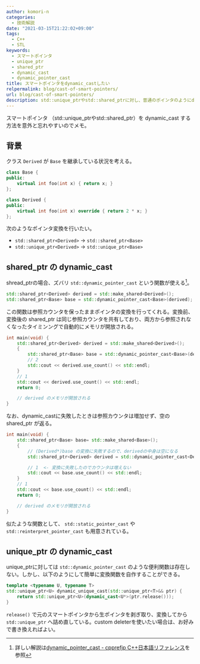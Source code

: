 ```yaml
---
author: komori-n
categories:
  - 技術解説
date: "2021-03-15T21:22:02+09:00"
tags:
  - C++
  - STL
keywords:
  - スマートポインタ
  - unique_ptr
  - shared_ptr
  - dynamic_cast
  - dynamic_pointer_cast
title: スマートポインタをdynamic_castしたい
relpermalink: blog/cast-of-smart-pointers/
url: blog/cast-of-smart-pointers/
description: std::unique_ptrやstd::shared_ptrに対し、普通のポインタのようにdynamic_castをする方法
---
```


スマートポインタ （std::unique_ptrやstd::shared_ptr）を dynamic_cast する方法を意外と忘れやすいのでメモ。

## 背景

クラス `Derived` が `Base` を継承している状況を考える。

```cpp
class Base {
public:
    virtual int foo(int x) { return x; }
};

class Derived {
public:
    virtual int foo(int x) override { return 2 * x; }
};
```

次のようなポインタ変換を行いたい。

- `std::shared_ptr<Derived>` -&gt; `std::shared_ptr<Base>`
- `std::unique_ptr<Derived>` -&gt; `std::unique_ptr<Base>`

## shared_ptr の dynamic_cast

shread_ptrの場合、ズバリ `std::dynamic_pointer_cast` という関数が使える[^1]。

[^1]: 詳しい解説は[dynamic_pointer_cast - cpprefjp C++日本語リファレンス](https://cpprefjp.github.io/reference/memory/shared_ptr/dynamic_pointer_cast)を参照

```cpp
std::shared_ptr<Derived> derived = std::make_shared<Derived>();
std::shared_ptr<Base> base = std::dynamic_pointer_cast<Base>(derived);
```

この関数は参照カウンタを保ったままポインタの変換を行ってくれる。変換前、変換後の shared_ptr は同じ参照カウンタを共有しており、両方から参照されなくなったタイミンングで自動的にメモリが開放される。

```cpp
int main(void) {
    std::shared_ptr<Derived> derived = std::make_shared<Derived>();
    {
        std::shared_ptr<Base> base = std::dynamic_pointer_cast<Base>(derived);
        // 2
        std::cout << derived.use_count() << std::endl;
    }
    // 1
    std::cout << derived.use_count() << std::endl;
    return 0;

    // derived のメモリが開放される
}
```

なお、dynamic_castに失敗したときは参照カウンタは増加せず、空の shared_ptr が返る。

```cpp
int main(void) {
    std::shared_ptr<Base> base= std::make_shared<Base>();
    {
        // (Derived*)base の変換に失敗するので、derivedの中身は空になる
        std::shared_ptr<Derived> derived = std::dynamic_pointer_cast<Derived>(base);

        // 1  <- 変換に失敗したのでカウンタは増えない
        std::cout << base.use_count() << std::endl;
    }
    // 1
    std::cout << base.use_count() << std::endl;
    return 0;

    // derived のメモリが開放される
}
```

似たような関数として、 `std::static_pointer_cast` や `std::reinterpret_pointer_cast` も用意されている。

## unique_ptr の dynamic_cast

unique_ptrに対しては `std::dynamic_pointer_cast` のような便利関数は存在しない。しかし、以下のようにして簡単に変換関数を自作することができる。

```cpp
template <typename U, typename T>
std::unique_ptr<U> dynamic_unique_cast(std::unique_ptr<T>&& ptr) {
    return std::unique_ptr<U>(dynamic_cast<U*>(ptr.release()));
}
```

`release()` で元のスマートポインタから生ポインタを剥ぎ取り、変換してから `std::unique_ptr` へ詰め直している。custom deleterを使いたい場合は、お好みで書き換えればよい。
